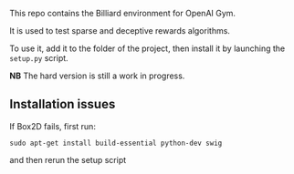 This repo contains the Billiard environment for OpenAI Gym.

It is used to test sparse and deceptive rewards algorithms.

To use it, add it to the folder of the project, then install it by launching the `setup.py` script.

**NB** The hard version is still a work in progress.

## Installation issues
If Box2D fails, first run:

`sudo apt-get install build-essential python-dev swig`

and then rerun the setup script
